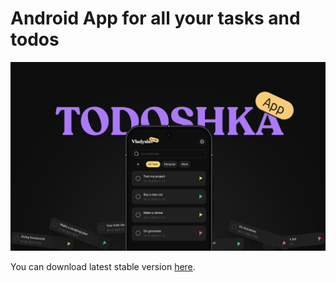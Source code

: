 # Android App for all your tasks and todos

<img src="https://raw.githubusercontent.com/metimol/Todoshka/refs/heads/main/Files/Images/Cover%20Photo.png" width="1000"/>

You can download latest stable version [here](https://github.com/metimol/Todoshka/releases).